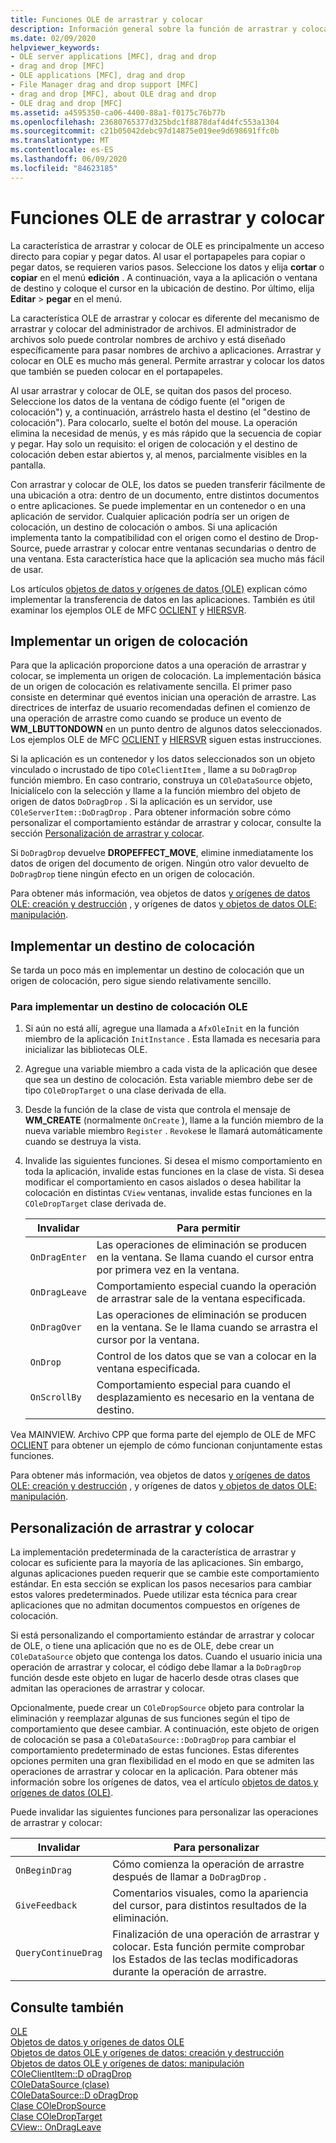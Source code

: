 ```yaml
---
title: Funciones OLE de arrastrar y colocar
description: Información general sobre la función de arrastrar y colocar de Microsoft Foundation Classes (MFC) OLE, cómo implementar un origen de colocación, un destino de colocación y cómo personalizar la función de arrastrar y colocar.
ms.date: 02/09/2020
helpviewer_keywords:
- OLE server applications [MFC], drag and drop
- drag and drop [MFC]
- OLE applications [MFC], drag and drop
- File Manager drag and drop support [MFC]
- drag and drop [MFC], about OLE drag and drop
- OLE drag and drop [MFC]
ms.assetid: a4595350-ca06-4400-88a1-f0175c76b77b
ms.openlocfilehash: 23680765377d325bdc1f8878daf4d4fc553a1304
ms.sourcegitcommit: c21b05042debc97d14875e019ee9d698691ffc0b
ms.translationtype: MT
ms.contentlocale: es-ES
ms.lasthandoff: 06/09/2020
ms.locfileid: "84623185"
---
```

# <a name="ole-drag-and-drop"></a>Funciones OLE de arrastrar y colocar

La característica de arrastrar y colocar de OLE es principalmente un acceso directo para copiar y pegar datos. Al usar el portapapeles para copiar o pegar datos, se requieren varios pasos. Seleccione los datos y elija **cortar** o **copiar** en el menú **edición** . A continuación, vaya a la aplicación o ventana de destino y coloque el cursor en la ubicación de destino. Por último, elija **Editar**  >  **pegar** en el menú.

La característica OLE de arrastrar y colocar es diferente del mecanismo de arrastrar y colocar del administrador de archivos. El administrador de archivos solo puede controlar nombres de archivo y está diseñado específicamente para pasar nombres de archivo a aplicaciones. Arrastrar y colocar en OLE es mucho más general. Permite arrastrar y colocar los datos que también se pueden colocar en el portapapeles.

Al usar arrastrar y colocar de OLE, se quitan dos pasos del proceso. Seleccione los datos de la ventana de código fuente (el "origen de colocación") y, a continuación, arrástrelo hasta el destino (el "destino de colocación"). Para colocarlo, suelte el botón del mouse. La operación elimina la necesidad de menús, y es más rápido que la secuencia de copiar y pegar. Hay solo un requisito: el origen de colocación y el destino de colocación deben estar abiertos y, al menos, parcialmente visibles en la pantalla.

Con arrastrar y colocar de OLE, los datos se pueden transferir fácilmente de una ubicación a otra: dentro de un documento, entre distintos documentos o entre aplicaciones. Se puede implementar en un contenedor o en una aplicación de servidor. Cualquier aplicación podría ser un origen de colocación, un destino de colocación o ambos. Si una aplicación implementa tanto la compatibilidad con el origen como el destino de Drop-Source, puede arrastrar y colocar entre ventanas secundarias o dentro de una ventana. Esta característica hace que la aplicación sea mucho más fácil de usar.

Los artículos [objetos de datos y orígenes de datos (OLE)](data-objects-and-data-sources-ole.md) explican cómo implementar la transferencia de datos en las aplicaciones. También es útil examinar los ejemplos OLE de MFC [OCLIENT](../overview/visual-cpp-samples.md) y [HIERSVR](../overview/visual-cpp-samples.md).

## <a name="implement-a-drop-source"></a><a name="implement-a-drop-source"></a>Implementar un origen de colocación

Para que la aplicación proporcione datos a una operación de arrastrar y colocar, se implementa un origen de colocación. La implementación básica de un origen de colocación es relativamente sencilla. El primer paso consiste en determinar qué eventos inician una operación de arrastre. Las directrices de interfaz de usuario recomendadas definen el comienzo de una operación de arrastre como cuando se produce un evento de **WM_LBUTTONDOWN** en un punto dentro de algunos datos seleccionados. Los ejemplos OLE de MFC [OCLIENT](../overview/visual-cpp-samples.md) y [HIERSVR](../overview/visual-cpp-samples.md) siguen estas instrucciones.

Si la aplicación es un contenedor y los datos seleccionados son un objeto vinculado o incrustado de tipo `COleClientItem` , llame a su `DoDragDrop` función miembro. En caso contrario, construya un `COleDataSource` objeto, Inicialícelo con la selección y llame a la función miembro del objeto de origen de datos `DoDragDrop` . Si la aplicación es un servidor, use `COleServerItem::DoDragDrop` . Para obtener información sobre cómo personalizar el comportamiento estándar de arrastrar y colocar, consulte la sección [Personalización de arrastrar y colocar](#customize-drag-and-drop).

Si `DoDragDrop` devuelve **DROPEFFECT_MOVE**, elimine inmediatamente los datos de origen del documento de origen. Ningún otro valor devuelto de `DoDragDrop` tiene ningún efecto en un origen de colocación.

Para obtener más información, vea objetos de datos [y orígenes de datos OLE: creación y destrucción](data-objects-and-data-sources-creation-and-destruction.md) , y orígenes de datos [y objetos de datos OLE: manipulación](data-objects-and-data-sources-manipulation.md)\.

## <a name="implement-a-drop-target"></a><a name="implement-a-drop-target"></a>Implementar un destino de colocación

Se tarda un poco más en implementar un destino de colocación que un origen de colocación, pero sigue siendo relativamente sencillo.

### <a name="to-implement-an-ole-drop-target"></a>Para implementar un destino de colocación OLE

1. Si aún no está allí, agregue una llamada a `AfxOleInit` en la función miembro de la aplicación `InitInstance` . Esta llamada es necesaria para inicializar las bibliotecas OLE.

1. Agregue una variable miembro a cada vista de la aplicación que desee que sea un destino de colocación. Esta variable miembro debe ser de tipo `COleDropTarget` o una clase derivada de ella.

1. Desde la función de la clase de vista que controla el mensaje de **WM_CREATE** (normalmente `OnCreate` ), llame a la función miembro de la nueva variable miembro `Register` . `Revoke`se le llamará automáticamente cuando se destruya la vista.

1. Invalide las siguientes funciones. Si desea el mismo comportamiento en toda la aplicación, invalide estas funciones en la clase de vista. Si desea modificar el comportamiento en casos aislados o desea habilitar la colocación en distintas `CView` ventanas, invalide estas funciones en la `COleDropTarget` clase derivada de.

   | Invalidar | Para permitir |
   | -------- | -------- |
   | `OnDragEnter` | Las operaciones de eliminación se producen en la ventana. Se llama cuando el cursor entra por primera vez en la ventana. |
   | `OnDragLeave` | Comportamiento especial cuando la operación de arrastrar sale de la ventana especificada. |
   | `OnDragOver` | Las operaciones de eliminación se producen en la ventana. Se le llama cuando se arrastra el cursor por la ventana. |
   | `OnDrop` | Control de los datos que se van a colocar en la ventana especificada. |
   | `OnScrollBy` | Comportamiento especial para cuando el desplazamiento es necesario en la ventana de destino. |

Vea MAINVIEW. Archivo CPP que forma parte del ejemplo de OLE de MFC [OCLIENT](../overview/visual-cpp-samples.md) para obtener un ejemplo de cómo funcionan conjuntamente estas funciones.

Para obtener más información, vea objetos de datos [y orígenes de datos OLE: creación y destrucción](data-objects-and-data-sources-creation-and-destruction.md) , y orígenes de datos [y objetos de datos OLE: manipulación](data-objects-and-data-sources-manipulation.md)\.

## <a name="customize-drag-and-drop"></a><a name="customize-drag-and-drop"></a>Personalización de arrastrar y colocar

La implementación predeterminada de la característica de arrastrar y colocar es suficiente para la mayoría de las aplicaciones. Sin embargo, algunas aplicaciones pueden requerir que se cambie este comportamiento estándar. En esta sección se explican los pasos necesarios para cambiar estos valores predeterminados. Puede utilizar esta técnica para crear aplicaciones que no admitan documentos compuestos en orígenes de colocación.

Si está personalizando el comportamiento estándar de arrastrar y colocar de OLE, o tiene una aplicación que no es de OLE, debe crear un `COleDataSource` objeto que contenga los datos. Cuando el usuario inicia una operación de arrastrar y colocar, el código debe llamar a la `DoDragDrop` función desde este objeto en lugar de hacerlo desde otras clases que admitan las operaciones de arrastrar y colocar.

Opcionalmente, puede crear un `COleDropSource` objeto para controlar la eliminación y reemplazar algunas de sus funciones según el tipo de comportamiento que desee cambiar. A continuación, este objeto de origen de colocación se pasa a `COleDataSource::DoDragDrop` para cambiar el comportamiento predeterminado de estas funciones. Estas diferentes opciones permiten una gran flexibilidad en el modo en que se admiten las operaciones de arrastrar y colocar en la aplicación. Para obtener más información sobre los orígenes de datos, vea el artículo [objetos de datos y orígenes de datos (OLE)](data-objects-and-data-sources-ole.md).

Puede invalidar las siguientes funciones para personalizar las operaciones de arrastrar y colocar:

| Invalidar | Para personalizar |
| -------- | ------------ |
| `OnBeginDrag` | Cómo comienza la operación de arrastre después de llamar a `DoDragDrop` . |
| `GiveFeedback` | Comentarios visuales, como la apariencia del cursor, para distintos resultados de la eliminación. |
| `QueryContinueDrag` | Finalización de una operación de arrastrar y colocar. Esta función permite comprobar los Estados de las teclas modificadoras durante la operación de arrastre. |

## <a name="see-also"></a>Consulte también

[OLE](ole-in-mfc.md)\
[Objetos de datos y orígenes de datos OLE](data-objects-and-data-sources-ole.md)\
[Objetos de datos OLE y orígenes de datos: creación y destrucción](data-objects-and-data-sources-creation-and-destruction.md)\
[Objetos de datos OLE y orígenes de datos: manipulación](data-objects-and-data-sources-manipulation.md)\
[COleClientItem::D oDragDrop](reference/coleclientitem-class.md#dodragdrop)\
[COleDataSource (clase)](reference/coledatasource-class.md)\
[COleDataSource::D oDragDrop](reference/coledatasource-class.md#dodragdrop)\
[Clase COleDropSource](reference/coledropsource-class.md)\
[Clase COleDropTarget](reference/coledroptarget-class.md)\
[CView:: OnDragLeave](reference/cview-class.md#ondragleave)
